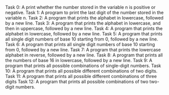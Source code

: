 Task 0: A print whether the number stored in the variable n is positive or negative.
Task 1: A program to print the last digit of the number stored in the variable n.
Task 2: A program that prints the alphabet in lowercase, followed by a new line.
Task 3: A program that prints the alphabet in lowercase, and then in uppercase, followed by a new line.
Task 4: A program that prints the alphabet in lowercase, followed by a new line.
Task 5: A program that prints all single digit numbers of base 10 starting from 0, followed by a new line.
Task 6: A program that prints all single digit numbers of base 10 starting from 0, followed by a new line.
Task 7: A program that prints the lowercase alphabet in reverse, followed by a new line.
Task 8: A program that prints all the numbers of base 16 in lowercase, followed by a new line.
Task 9: A program that prints all possible combinations of single-digit numbers.
Task 10: A program that prints all possible different combinations of two digits. 
Task 11: A program that prints all possible different combinations of three digits
Task 12: A program that prints all possible combinations of two two-digit numbers.
